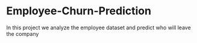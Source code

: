 # Employee-Churn-Prediction
In this project we analyze the employee dataset and predict who will leave the company
